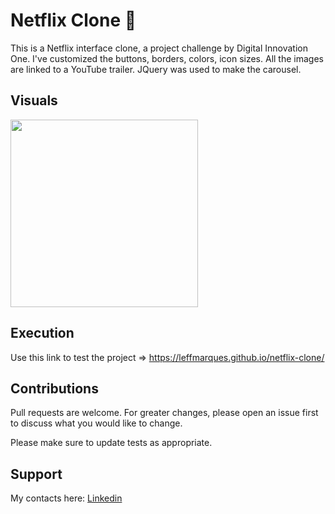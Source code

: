 # Netflix Clone :movie_camera:

This is a Netflix interface clone, a project challenge by Digital Innovation One. I've customized the buttons, borders, colors, icon sizes. All the images are linked to a YouTube trailer. JQuery was used to make the carousel.

## Visuals
<p float="left">
  <img src="https://github.com/leffmarques/netflix-clone/img/screenshot2.png" width="300" />
</p>

## Execution

Use this link to test the project => https://leffmarques.github.io/netflix-clone/

## Contributions
Pull requests are welcome. For greater changes, please open an issue first to discuss what you would like to change.

Please make sure to update tests as appropriate.

## Support
My contacts here: 
[Linkedin](https://www.linkedin.com/in/aleff-marques/)
